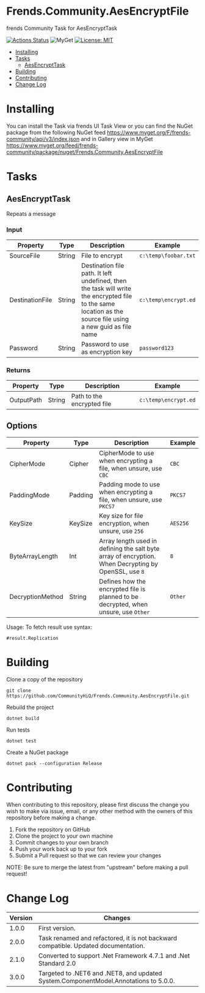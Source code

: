 # Frends.Community.AesEncryptFile

frends Community Task for AesEncryptTask

[![Actions Status](https://github.com/CommunityHiQ/Frends.Community.AesEncryptFile/workflows/PackAndPushAfterMerge/badge.svg)](https://github.com/CommunityHiQ/Frends.Community.AesEncryptFile/actions) ![MyGet](https://img.shields.io/myget/frends-community/v/Frends.Community.AesEncryptFile) [![License: MIT](https://img.shields.io/badge/License-MIT-yellow.svg)](https://opensource.org/licenses/MIT) 

- [Installing](#installing)
- [Tasks](#tasks)
     - [AesEncryptTask](#AesEncryptTask)
- [Building](#building)
- [Contributing](#contributing)
- [Change Log](#change-log)

# Installing

You can install the Task via frends UI Task View or you can find the NuGet package from the following NuGet feed
https://www.myget.org/F/frends-community/api/v3/index.json and in Gallery view in MyGet https://www.myget.org/feed/frends-community/package/nuget/Frends.Community.AesEncryptFile

# Tasks

## AesEncryptTask

Repeats a message

### Input

| Property | Type | Description | Example |
| ---------|------|-------------|---------|
| SourceFile | String | File to encrypt | `c:\temp\foobar.txt` |
| DestinationFile | String | Destination file path. It left undefined, then the task will write the encrypted file to the same location as the source file using a new guid as file name | `c:\temp\encrypt.ed` |
| Password | String | Password to use as encryption key | `password123` |

### Returns

| Property | Type | Description | Example |
| ---------|------|-------------|---------|
| OutputPath | String | Path to the encrypted file | `c:\temp\encrypt.ed` |

## Options

| Property | Type | Description | Example |
| ---------|------|-------------|---------|
| CipherMode | Cipher | CipherMode to use when encrypting a file, when unsure, use `CBC` | `CBC` |
| PaddingMode| Padding | Padding mode to use when encrypting a file, when unsure, use `PKCS7` | `PKCS7` |
| KeySize | KeySize | Key size for file encryption, when unsure, use `256` | `AES256` |
| ByteArrayLength | Int | Array length used in defining the salt byte array of encryption. When Decrypting by OpenSSL, use `8` | `8` |
| DecryptionMethod | String | Defines how the encrypted file is planned to be decrypted, when unsure, use `Other` | `Other` |

Usage:
To fetch result use syntax:

`#result.Replication`

# Building

Clone a copy of the repository

`git clone https://github.com/CommunityHiQ/Frends.Community.AesEncryptFile.git`

Rebuild the project

`dotnet build`

Run tests

`dotnet test`

Create a NuGet package

`dotnet pack --configuration Release`

# Contributing
When contributing to this repository, please first discuss the change you wish to make via issue, email, or any other method with the owners of this repository before making a change.

1. Fork the repository on GitHub
2. Clone the project to your own machine
3. Commit changes to your own branch
4. Push your work back up to your fork
5. Submit a Pull request so that we can review your changes

NOTE: Be sure to merge the latest from "upstream" before making a pull request!

# Change Log

| Version | Changes |
| ----- | ----- |
| 1.0.0 | First version. |
| 2.0.0 | Task renamed and refactored, it is not backward compatible. Updated documentation. |
| 2.1.0 | Converted to support .Net Framework 4.7.1 and .Net Standard 2.0
| 3.0.0 | Targeted to .NET6 and .NET8, and updated System.ComponentModel.Annotations to 5.0.0. |